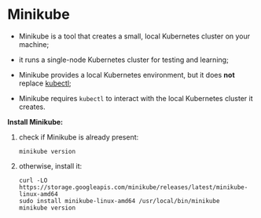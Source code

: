 # Minikube

- Minikube is a tool that creates a small, local Kubernetes cluster on your machine;
- it runs a single-node Kubernetes cluster for testing and learning;
- Minikube provides a local Kubernetes environment, but it does **not** replace [kubectl](../kubectl/kubectl.md);
 

- Minikube requires `kubectl` to interact with the local Kubernetes cluster it creates.

**Install Minikube:**

1. check if Minikube is already present:

    ```commandline
    minikube version
    ```

2. otherwise, install it:

    ```commandline
    curl -LO https://storage.googleapis.com/minikube/releases/latest/minikube-linux-amd64
    sudo install minikube-linux-amd64 /usr/local/bin/minikube
    minikube version
    ```
